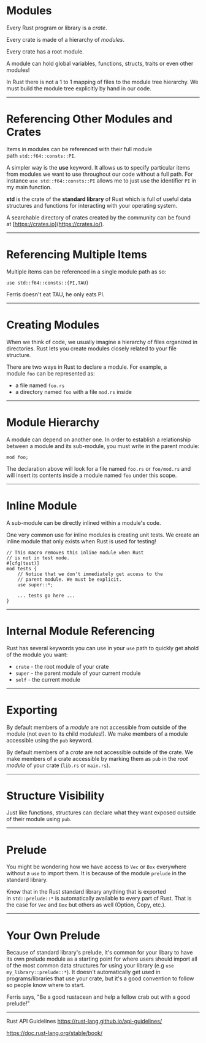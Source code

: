Modules
=======

Every Rust program or library is a *crate*.

Every crate is made of a hierarchy of *modules*.

Every crate has a root module.

A module can hold global variables, functions, structs, traits or even other modules!

In Rust there is not a 1 to 1 mapping of files to the module tree hierarchy. We must build the module tree explicitly by hand in our code.


--------------------------


Referencing Other Modules and Crates
====================================

Items in modules can be referenced with their full module path `std::f64::consts::PI`.

A simpler way is the **use** keyword. It allows us to specify particular items from modules we want to use throughout our code without a full path. For instance `use std::f64::consts::PI` allows me to just use the identifier `PI` in my main function.

**std** is the crate of the **standard library** of Rust which is full of useful data structures and functions for interacting with your operating system.

A searchable directory of crates created by the community can be found at [https://crates.io](https://crates.io/).

------------------------------------------

Referencing Multiple Items
==========================

Multiple items can be referenced in a single module path as so:

```
use std::f64::consts::{PI,TAU}

```

Ferris doesn't eat TAU, he only eats PI.


---------------------------------------------


Creating Modules
================

When we think of code, we usually imagine a hierarchy of files organized in directories. Rust lets you create modules closely related to your file structure.

There are two ways in Rust to declare a module. For example, a module `foo` can be represented as:

-   a file named `foo.rs`
-   a directory named `foo` with a file `mod.rs` inside


-----------------------------------------------


Module Hierarchy
================

A module can depend on another one. In order to establish a relationship between a module and its sub-module, you must write in the parent module:

```
mod foo;

```

The declaration above will look for a file named `foo.rs` or `foo/mod.rs` and will insert its contents inside a module named `foo` under this scope.

------------------------------------

Inline Module
=============

A sub-module can be directly inlined within a module's code.

One very common use for inline modules is creating unit tests. We create an inline module that only exists when Rust is used for testing!

```
// This macro removes this inline module when Rust
// is not in test mode.
#[cfg(test)]
mod tests {
    // Notice that we don't immediately get access to the
    // parent module. We must be explicit.
    use super::*;

    ... tests go here ...
}

```

---------------------------------------------


Internal Module Referencing
===========================

Rust has several keywords you can use in your `use` path to quickly get ahold of the module you want:

-   `crate` - the root module of your crate
-   `super` - the parent module of your current module
-   `self` - the current module


-------------------------------

Exporting
=========

By default members of a *module* are not accessible from outside of the module (not even to its child modules!). We make members of a module accessible using the `pub` keyword.

By default members of a *crate* are not accessible outside of the crate. We make members of a crate accessible by marking them as `pub` in the *root module* of your crate (`lib.rs` or `main.rs`).


-------------------------------------


Structure Visibility
====================

Just like functions, structures can declare what they want exposed outside of their module using `pub`.

-----------------------------------

Prelude
=======

You might be wondering how we have access to `Vec` or `Box` everywhere without a `use` to import them. It is because of the module `prelude` in the standard library.

Know that in the Rust standard library anything that is exported in `std::prelude::*` is automatically available to every part of Rust. That is the case for `Vec` and `Box` but others as well (Option, Copy, etc.).


------------------------------------


Your Own Prelude
================

Because of standard library's prelude, it's common for your libary to have its own prelude module as a starting point for where users should import all of the most common data structures for using your library (e.g `use my_library::prelude::*`). It doesn't automatically get used in programs/libraries that use your crate, but it's a good convention to follow so people know where to start.

Ferris says, "Be a good rustacean and help a fellow crab out with a good prelude!"


-------------------------------


Rust API Guidelines
https://rust-lang.github.io/api-guidelines/

https://doc.rust-lang.org/stable/book/

